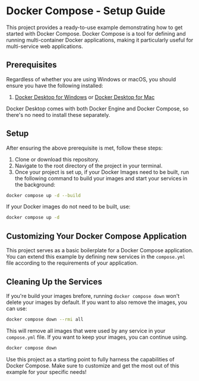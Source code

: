 # Docker Compose - Setup Guide

This project provides a ready-to-use example demonstrating how to get started with Docker Compose. Docker Compose is a tool for defining and running multi-container Docker applications, making it particularly useful for multi-service web applications.

## Prerequisites

Regardless of whether you are using Windows or macOS, you should ensure you have the following installed:

1. [Docker Desktop for Windows](https://www.docker.com/products/docker-desktop) or [Docker Desktop for Mac](https://www.docker.com/products/docker-desktop)

Docker Desktop comes with both Docker Engine and Docker Compose, so there's no need to install these separately.

## Setup

After ensuring the above prerequisite is met, follow these steps:

1. Clone or download this repository.
2. Navigate to the root directory of the project in your terminal.
3. Once your project is set up, if your Docker Images need to be built, run the following command to build your images and start your services in the background:

```bash
docker compose up -d --build
```

If your Docker images do not need to be built, use:

```bash
docker compose up -d
```

## Customizing Your Docker Compose Application

This project serves as a basic boilerplate for a Docker Compose application. You can extend this example by defining new services in the `compose.yml` file according to the requirements of your application.

## Cleaning Up the Services

If you're build your images brefore, running `docker compose down` won't delete your images by default. If you want to also remove the images, you can use:

```bash
docker compose down --rmi all
```

This will remove all images that were used by any service in your `compose.yml` file. If you want to keep your images, you can continue using.

```bash
docker compose down
```

Use this project as a starting point to fully harness the capabilities of Docker Compose. Make sure to customize and get the most out of this example for your specific needs!
